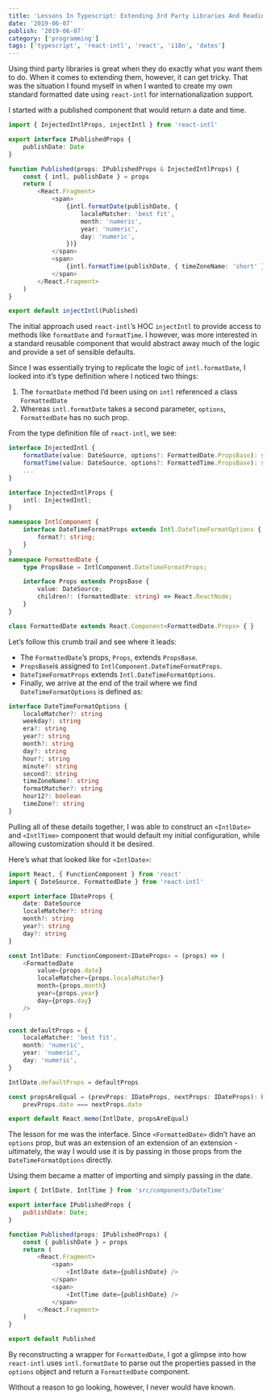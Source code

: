 ```yaml
---
title: 'Lessons In Typescript: Extending 3rd Party Libraries And Reading Type Definitions '
date: '2019-06-07'
publish: '2019-06-07'
category: ['programming']
tags: ['typescript', 'react-intl', 'react', 'i18n', 'dates']
---
```


Using third party libraries is great when they do exactly what you want them to do. When it comes to extending them, however, it can get tricky. That was the situation I found myself in when I wanted to create my own standard formatted date using `react-intl` for internationalization support.

I started with a published component that would return a date and time.

```typescript
import { InjectedIntlProps, injectIntl } from 'react-intl'

export interface IPublishedProps {
    publishDate: Date
}

function Published(props: IPublishedProps & InjectedIntlProps) {
    const { intl, publishDate } = props
    return (
        <React.Fragment>
            <span>
                {intl.formatDate(publishDate, {
                    localeMatcher: 'best fit',
                    month: 'numeric',
                    year: 'numeric',
                    day: 'numeric',
                })}
            </span>
            <span>
                {intl.formatTime(publishDate, { timeZoneName: 'short' })}
            </span>
        </React.Fragment>
    )
}

export default injectIntl(Published)
```

The initial approach used `react-intl`’s HOC `injectIntl` to provide access to methods like `formatDate` and `formatTime`. I however, was more interested in a standard reusable component that would abstract away much of the logic and provide a set of sensible defaults.

Since I was essentially trying to replicate the logic of `intl.formatDate`, I looked into it’s type definition where I noticed two things:

1. The `formatDate` method I’d been using on `intl` referenced a class `FormattedDate`
2. Whereas `intl.formatDate` takes a second parameter, `options`, `FormattedDate` has no such prop.

From the type definition file of `react-intl`, we see:

```typescript
interface InjectedIntl {
    formatDate(value: DateSource, options?: FormattedDate.PropsBase): string;
    formatTime(value: DateSource, options?: FormattedTime.PropsBase): string;
    ...
}

interface InjectedIntlProps {
    intl: InjectedIntl;
}

namespace IntlComponent {
    interface DateTimeFormatProps extends Intl.DateTimeFormatOptions {
        format?: string;
    }
}
namespace FormattedDate {
    type PropsBase = IntlComponent.DateTimeFormatProps;

    interface Props extends PropsBase {
        value: DateSource;
        children?: (formattedDate: string) => React.ReactNode;
    }
}

class FormattedDate extends React.Component<FormattedDate.Props> { }
```

Let’s follow this crumb trail and see where it leads:

-   The `FormattedDate`’s props, `Props`, extends `PropsBase`.
-   `PropsBase`is assigned to `IntlComponent.DateTimeFormatProps`.
-   `DateTimeFormatProps` extends `Intl.DateTimeFormatOptions`.
-   Finally, we arrive at the end of the trail where we find `DateTimeFormatOptions` is defined as:

```typescript
interface DateTimeFormatOptions {
    localeMatcher?: string
    weekday?: string
    era?: string
    year?: string
    month?: string
    day?: string
    hour?: string
    minute?: string
    second?: string
    timeZoneName?: string
    formatMatcher?: string
    hour12?: boolean
    timeZone?: string
}
```

Pulling all of these details together, I was able to construct an `<IntlDate>` and `<IntlTime>` component that would default my initial configuration, while allowing customization should it be desired.

Here’s what that looked like for `<IntlDate>`:

```typescript
import React, { FunctionComponent } from 'react'
import { DateSource, FormattedDate } from 'react-intl'

export interface IDateProps {
    date: DateSource
    localeMatcher?: string
    month?: string
    year?: string
    day?: string
}

const IntlDate: FunctionComponent<IDateProps> = (props) => (
    <FormattedDate
        value={props.date}
        localeMatcher={props.localeMatcher}
        month={props.month}
        year={props.year}
        day={props.day}
    />
)

const defaultProps = {
    localeMatcher: 'best fit',
    month: 'numeric',
    year: 'numeric',
    day: 'numeric',
}

IntlDate.defaultProps = defaultProps

const propsAreEqual = (prevProps: IDateProps, nextProps: IDateProps): boolean =>
    prevProps.date === nextProps.date

export default React.memo(IntlDate, propsAreEqual)
```

The lesson for me was the interface. Since `<FormattedDate>` didn’t have an `options` prop, but was an extension of an extension of an extension - ultimately, the way I would use it is by passing in those props from the `DateTimeFormatOptions` directly.

Using them became a matter of importing and simply passing in the date.

```javascript
import { IntlDate, IntlTime } from 'src/components/DateTime'

export interface IPublishedProps {
    publishDate: Date;
}

function Published(props: IPublishedProps) {
    const { publishDate } = props
    return (
        <React.Fragment>
            <span>
                <IntlDate date={publishDate} />
            </span>
            <span>
                <IntlTime date={publishDate} />
            </span>
        </React.Fragment>
    )
}

export default Published
```

By reconstructing a wrapper for `FormattedDate`, I got a glimpse into how `react-intl` uses `intl.formatDate` to parse out the properties passed in the `options` object and return a `FormattedDate` component.

Without a reason to go looking, however, I never would have known.
